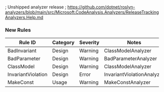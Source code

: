 ﻿; Unshipped analyzer release
; https://github.com/dotnet/roslyn-analyzers/blob/main/src/Microsoft.CodeAnalysis.Analyzers/ReleaseTrackingAnalyzers.Help.md

### New Rules

Rule ID | Category | Severity | Notes
--------|----------|----------|-------
BadInvariant | Design | Warning | ClassModelAnalyzer
BadParameter | Design | Warning | BadParameterAnalyzer
ClassModel | Design | Warning | ClassModelAnalyzer
InvariantViolation | Design | Error | InvariantViolationAnalyzer
MakeConst | Usage | Warning | MakeConstAnalyzer